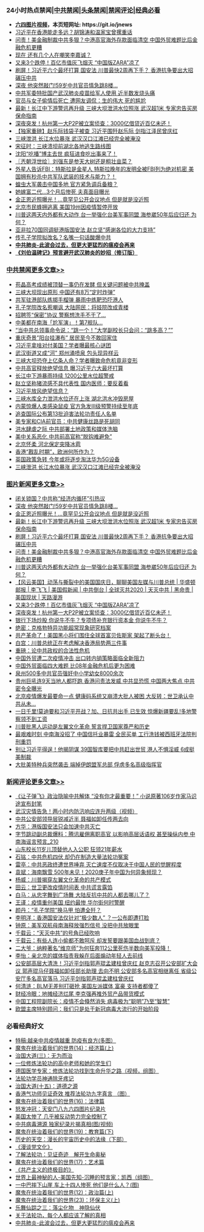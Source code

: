 <div id="tt">
<h3>24小时热点禁闻|<a href="#%E4%B8%AD%E5%85%B1%E7%A6%81%E9%97%BB%E6%9B%B4%E5%A4%9A%E6%96%87%E7%AB%A0">中共禁闻</a>|<a href="#%E5%9B%BE%E7%89%87%E6%96%B0%E9%97%BB%E6%9B%B4%E5%A4%9A%E6%96%87%E7%AB%A0">头条禁闻</a>|<a href="#%E6%96%B0%E9%97%BB%E8%AF%84%E8%AE%BA%E6%9B%B4%E5%A4%9A%E6%96%87%E7%AB%A0">禁闻评论|<a href="#%E5%BF%85%E7%9C%8B%E7%BB%8F%E5%85%B8%E5%A5%BD%E6%96%87">经典必看</a></h3>
<ul>
<li><b><a href="http://d1.bdrive.tk/64.mp4" target="_blank">六四图片视频</a>，本页短网址: https://git.io/jnews</b></li>
<li><a href="https://github.com/fqnews/bnews/blob/master/cbnews/20200705/1355976.md">习近平在香港能走多远？胡锦涛和温家宝曾摞重话</a></li>
<li><a href="https://github.com/fqnews/bnews/blob/master/topimagenews/20200705/1356105.md">问责！美金融制裁中共多狠？中港高官海外存款面临清空 中国外贸难题比后金融危机更糟</a></li>
<li><a href="https://github.com/fqnews/bnews/blob/master/finance/20200705/1355965.md">现在 还有几个人在嘲笑李嘉诚？</a></li>
<li><a href="https://github.com/fqnews/bnews/blob/master/topimagenews/20200705/1355988.md">又来3个跌停！百亿市值灰飞烟灭 “中国版ZARA”凉了</a></li>
<li><a href="https://github.com/fqnews/bnews/blob/master/topimagenews/20200705/1356147.md">刷屏！习近平六个最坏打算 国安法 川普最快2周再下手？ 香港抗争要出大招碾压中共</a></li>
<li><a href="https://github.com/fqnews/bnews/blob/master/topimagenews/20200705/1356213.md">深夜 他突然敲门!59岁中共官员情急跳8楼...</a></li>
<li><a href="https://github.com/fqnews/bnews/blob/master/cnnews/20200705/1356178.md">中共军委特批国产武汉肺炎疫苗给军人使用 近半数发烧头痛</a></li>
<li><a href="https://github.com/fqnews/bnews/blob/master/cbnews/20200705/1356034.md">官员与女子偷情后死亡 遭网友调侃：生的伟大 死的尴尬</a></li>
<li><a href="https://github.com/fqnews/bnews/blob/master/topimagenews/20200705/1356187.md">最新！长江中下游警讯再升级 三峡大坝泄洪水位照涨 武汉超1米 专家忠告买房保命指南</a></li>
<li><a href="https://github.com/fqnews/bnews/blob/master/topimagenews/20200705/1355987.md">深夜突发！杭州第一大P2P被立案侦查：3000亿借贷近百亿未还！</a></li>
<li><a href="https://github.com/fqnews/bnews/blob/master/comments/20200705/1355968.md">【独家重磅】赵乐际钱袋子被查 习近平围歼赵乐际 剑指江泽民曾庆红</a></li>
<li><a href="https://github.com/fqnews/bnews/blob/master/cbnews/20200705/1356177.md">三峡泄洪 长江水位暴涨 武汉汉口江滩已经完全被淹没</a></li>
<li><a href="https://github.com/fqnews/bnews/blob/master/cbnews/20200705/783269.md">宋征时：三峡溃坝前湖北各地逃生路线图</a></li>
<li><a href="https://github.com/fqnews/bnews/blob/master/cbnews/20200705/1356033.md">沈阳“吃播”博主去世 疯狂进食吃出事来了！</a></li>
<li><a href="https://github.com/fqnews/bnews/blob/master/ssgc/20200706/1356264.md">〖兲朝浮世绘〗刘强东是参天大树还是粗壮韭菜？</a></li>
<li><a href="https://github.com/fqnews/bnews/blob/master/comments/20200705/1356057.md">外星人告诉FBI：特斯拉是金星人 特斯拉晚年的发明全被FBI列为绝对机密 美国拥有秒杀中共军队武装的技术与能力？！</a></li>
<li><a href="https://github.com/fqnews/bnews/blob/master/cbnews/20200705/1355989.md">蝗虫大军袭击中国多地 官方紧急调兵备粮？</a></li>
<li><a href="https://github.com/fqnews/bnews/blob/master/cnnews/20200705/1356078.md">她嫁富二代…3个月后惨死 夫真面目曝光</a></li>
<li><a href="https://github.com/fqnews/bnews/blob/master/topimagenews/20200705/1356209.md">金正恩近照曝光！...竟罕见公开会议地点 但是就是没近照</a></li>
<li><a href="https://github.com/fqnews/bnews/blob/master/cbnews/20200705/1355954.md">北京市民蜂拥逃离 美国19州因疫情暂停开放</a></li>
<li><a href="https://github.com/fqnews/bnews/blob/master/topimagenews/20200705/1356075.md">川普这两天内外都有大动作 台一举强化台美军事同盟 海参崴50年后应归还 为何？</a></li>
<li><a href="https://github.com/fqnews/bnews/blob/master/cnnews/hknews/20200706/1356227.md">亚非拉70国同调挺港版国安法 赵立坚“感谢各位的大力支持”</a></li>
<li><a href="https://github.com/fqnews/bnews/blob/master/cnnews/20200705/1356086.md">传孔子学院拟改名？名嘴一句话酸爆中共</a></li>
<li><b><a href="https://github.com/fqnews/bnews/blob/master/comments/20200211/1275071.md" target="_blank">中共肺炎-此波会过去，但更大更猛烈的瘟疫会再来</a></b></li>
<li><b><a href="https://github.com/fqnews/bnews/blob/master/comments/20200207/1272816.md" target="_blank">《刘伯温碑记》预言避开武汉肺炎的妙招（修订版）</a></b></li>
</ul>
</div>

<div class="catlist">
<h3><a href="https://github.com/fqnews/bnews/blob/master/cbnews/" target="_blank">中共禁闻</a><span><a href="https://github.com/fqnews/bnews/blob/master/cbnews/" target="_blank" rel="nofollow">更多文章>></a></span></h3>
<ul>
<li><a href="https://github.com/fqnews/bnews/blob/master/cbnews/20200706/1356377.md" target="_blank">苟晶高考成绩被顶替一事仍在发酵 但关键问题被中共掩盖</a></li>
<li><a href="https://github.com/fqnews/bnews/blob/master/cbnews/20200706/1356376.md" target="_blank">三峡大坝现出原形 中国还有8万“定时炸弹”</a></li>
<li><a href="https://github.com/fqnews/bnews/blob/master/cbnews/20200706/1356370.md" target="_blank">共军驻港部队练掷手榴弹 暴雨中练靶恐吓港人</a></li>
<li><a href="https://github.com/fqnews/bnews/blob/master/cbnews/20200706/1356369.md" target="_blank">孔子学院改名惹嘲讽 大陆网民：将妓院改成青楼</a></li>
<li><a href="https://github.com/fqnews/bnews/blob/master/cbnews/20200706/1356368.md" target="_blank">招聘签“保密”协议 警察想洗手不干了…</a></li>
<li><a href="https://github.com/fqnews/bnews/blob/master/cbnews/20200706/1356363.md" target="_blank">中美都在南海「尬军演」！第7舰队&#8230;</a></li>
<li><a href="https://github.com/fqnews/bnews/blob/master/cbnews/20200706/1356362.md" target="_blank">&#8220;当中共总领事命令说：“跳一个！”大学副校长只会问：“跳多高？”&#8221;</a></li>
<li><a href="https://github.com/fqnews/bnews/blob/master/cbnews/20200706/1356361.md" target="_blank">重庆奇景&#8221;阳台挂瀑布&#8221; 居民至今不敢回家住</a></li>
<li><a href="https://github.com/fqnews/bnews/blob/master/cbnews/20200706/1356351.md" target="_blank">习近平拿啥对付美国？学者曝最核心谜团</a></li>
<li><a href="https://github.com/fqnews/bnews/blob/master/cbnews/20200706/1356335.md" target="_blank">武汉街道又成“河” 郑州涌喷泉 包头现异样云</a></li>
<li><a href="https://github.com/fqnews/bnews/blob/master/cbnews/20200706/1356334.md" target="_blank">三峡大坝恐夺上亿条人命？学者曝致命危机竟非变形</a></li>
<li><a href="https://github.com/fqnews/bnews/blob/master/cbnews/20200706/1356320.md" target="_blank">中共高官释放绝望信息 曝习近平六大最坏打算</a></li>
<li><a href="https://github.com/fqnews/bnews/blob/master/cbnews/20200706/1356319.md" target="_blank">长江中下游暴雨持续 1200公里水位超警戒</a></li>
<li><a href="https://github.com/fqnews/bnews/blob/master/cbnews/20200706/1356318.md" target="_blank">赵立坚称猪流感不具代表性 国内医师：要反着看</a></li>
<li><a href="https://github.com/fqnews/bnews/blob/master/cbnews/20200706/1356306.md" target="_blank">习近平放风绝望信息？</a></li>
<li><a href="https://github.com/fqnews/bnews/blob/master/cbnews/20200706/1356305.md" target="_blank">三峡水库全力泄洪水位还在上涨 湖北洪水冲毁房屋</a></li>
<li><a href="https://github.com/fqnews/bnews/blob/master/cbnews/20200706/1356293.md" target="_blank">内蒙惊爆人类感染鼠疫 官方急发Ⅲ级预警持续至年底</a></li>
<li><a href="https://github.com/fqnews/bnews/blob/master/cbnews/20200706/1356278.md" target="_blank">追查国际公布第13批迫害法轮功责任人名单</a></li>
<li><a href="https://github.com/fqnews/bnews/blob/master/cbnews/20200706/1356275.md" target="_blank">美专家和CIA前官员：中共健康丝路是死胡同</a></li>
<li><a href="https://github.com/fqnews/bnews/blob/master/cbnews/20200706/1356258.md" target="_blank">洪水肆虐之际 中共部署土地政策和媒体洗脑</a></li>
<li><a href="https://github.com/fqnews/bnews/blob/master/cbnews/20200706/1356235.md" target="_blank">美中关系恶化 中共前高官称“脱钩难避免”</a></li>
<li><a href="https://github.com/fqnews/bnews/blob/master/cbnews/20200706/1356234.md" target="_blank">北京怀柔 河北保定突降冰雹</a></li>
<li><a href="https://github.com/fqnews/bnews/blob/master/cbnews/20200705/1356212.md" target="_blank">香港“戡乱时期”，欧洲何所作为？</a></li>
<li><a href="https://github.com/fqnews/bnews/blob/master/cbnews/20200705/1356180.md" target="_blank">英国政策急转 今年或将逐步淘汰华为5G设备</a></li>
<li><a href="https://github.com/fqnews/bnews/blob/master/cbnews/20200705/1356177.md" target="_blank">三峡泄洪 长江水位暴涨 武汉汉口江滩已经完全被淹没</a></li>

</ul>
</div>
<div class="catlist">
<h3><a href="https://github.com/fqnews/bnews/blob/master/topimagenews/" target="_blank">图片新闻</a><span><a href="https://github.com/fqnews/bnews/blob/master/topimagenews/" target="_blank" rel="nofollow">更多文章>></a></span></h3>
<ul>
<li><a href="https://github.com/fqnews/bnews/blob/master/topimagenews/20200706/1356375.md" target="_blank">闭关锁国？中共称“经济内循环”引热议</a></li>
<li><a href="https://github.com/fqnews/bnews/blob/master/topimagenews/20200705/1356213.md" target="_blank">深夜 他突然敲门!59岁中共官员情急跳8楼&#8230;</a></li>
<li><a href="https://github.com/fqnews/bnews/blob/master/topimagenews/20200705/1356209.md" target="_blank">金正恩近照曝光！&#8230;竟罕见公开会议地点 但是就是没近照</a></li>
<li><a href="https://github.com/fqnews/bnews/blob/master/topimagenews/20200705/1356187.md" target="_blank">最新！长江中下游警讯再升级 三峡大坝泄洪水位照涨 武汉超1米 专家忠告买房保命指南</a></li>
<li><a href="https://github.com/fqnews/bnews/blob/master/topimagenews/20200705/1356147.md" target="_blank">刷屏！习近平六个最坏打算 国安法 川普最快2周再下手？ 香港抗争要出大招碾压中共</a></li>
<li><a href="https://github.com/fqnews/bnews/blob/master/topimagenews/20200705/1356105.md" target="_blank">问责！美金融制裁中共多狠？中港高官海外存款面临清空 中国外贸难题比后金融危机更糟</a></li>
<li><a href="https://github.com/fqnews/bnews/blob/master/topimagenews/20200705/1356075.md" target="_blank">川普这两天内外都有大动作 台一举强化台美军事同盟 海参崴50年后应归还 为何？</a></li>
<li><a href="https://github.com/fqnews/bnews/blob/master/comments/20200705/1356016.md" target="_blank">【风云美国】动荡与撕裂中的美国国庆日，聊聊美国左媒与川普总统 | 华盛顿邮报 | 李飞飞 | 美国假新闻 | 中共倒台 | 全球灭共2020 | 天灭中共 | 黑命贵 | 美国现状 | 天路漫游</a></li>
<li><a href="https://github.com/fqnews/bnews/blob/master/topimagenews/20200705/1355988.md" target="_blank">又来3个跌停！百亿市值灰飞烟灭 “中国版ZARA”凉了</a></li>
<li><a href="https://github.com/fqnews/bnews/blob/master/topimagenews/20200705/1355987.md" target="_blank">深夜突发！杭州第一大P2P被立案侦查：3000亿借贷近百亿未还！</a></li>
<li><a href="https://github.com/fqnews/bnews/blob/master/topimagenews/20200705/1355941.md" target="_blank">银行下场炒股 你说牛不牛？专项债补充银行资本金 你说牛不牛？</a></li>
<li><a href="https://github.com/fqnews/bnews/blob/master/comments/20200705/783265.md" target="_blank">绝密：克格勃特异功能超常现象研究档案</a></li>
<li><a href="https://github.com/fqnews/bnews/blob/master/topimagenews/20200705/1355904.md" target="_blank">共产革命了！美国黑小将们围住全球首富贝佐斯家 架起了断头台！</a></li>
<li><a href="https://github.com/fqnews/bnews/blob/master/topimagenews/20200705/1355825.md" target="_blank">白宫：川普总统正在考虑解决香港局势两三件事</a></li>
<li><a href="https://github.com/fqnews/bnews/blob/master/comments/20200705/783271.md" target="_blank">重磅：论中共政权的合法性危机</a></li>
<li><a href="https://github.com/fqnews/bnews/blob/master/topimagenews/20200705/1355758.md" target="_blank">中国外贸遭二次疫情冲击 出口转内销策略面临全新阻力</a></li>
<li><a href="https://github.com/fqnews/bnews/blob/master/topimagenews/20200705/1355753.md" target="_blank">中国外贸面临四大难题 比08年金融危机后更为困难</a></li>
<li><a href="https://github.com/fqnews/bnews/blob/master/comments/20200704/783272.md" target="_blank">泉州500多中共官员强奸中小学幼女8000余次</a></li>
<li><a href="https://github.com/fqnews/bnews/blob/master/topimagenews/20200704/1355735.md" target="_blank">贵州巨吼连9天当地人都吓跑 香港问责法发威 中共显恐慌 中国两大焦点 中共密令全曝光</a></li>
<li><a href="https://github.com/fqnews/bnews/blob/master/topimagenews/20200704/1355714.md" target="_blank">北京疫情爆发最要命一点 健康码系统又崩溃大批人被困 大反转：世卫承认中共从未&#8230;</a></li>
<li><a href="https://github.com/fqnews/bnews/blob/master/topimagenews/20200704/1355676.md" target="_blank">一日千里!莫迪要和习近平开战？加、日抗共出手 已生效 惊爆新疆要乱!多地警察领不到工资</a></li>
<li><a href="https://github.com/fqnews/bnews/blob/master/topimagenews/20200704/1355623.md" target="_blank">川普批黑人运动是左翼文化革命 誓言捍卫国家尊严和历史</a></li>
<li><a href="https://github.com/fqnews/bnews/blob/master/topimagenews/20200704/1355603.md" target="_blank">最艰难时刻 中南海没招了 中国信托业暴雷 全民买单 工行洗钱被西班牙法院判刑重罚</a></li>
<li><a href="https://github.com/fqnews/bnews/blob/master/topimagenews/20200704/1355585.md" target="_blank">别让习近平得逞！他揭阴谋 39国智库要把中共赶出世贸 港人不惧淫威 6成挺美制裁</a></li>
<li><a href="https://github.com/fqnews/bnews/blob/master/topimagenews/20200704/1355584.md" target="_blank">大批美特种兵突然袭击 端掉伊朗盟军总部 俘虏多名高级指挥官</a></li>

</ul>
</div>
<div class="catlist">
<h3><a href="https://github.com/fqnews/bnews/blob/master/comments/" target="_blank">新闻评论</a><span><a href="https://github.com/fqnews/bnews/blob/master/comments/" target="_blank" rel="nofollow">更多文章>></a></span></h3>
<ul>
<li><a href="https://github.com/fqnews/bnews/blob/master/comments/20200706/1356392.md" target="_blank">《让子弹飞》政治隐喻中共解体 “没有你才最重要！” 小说原著106岁作家马识途宣布封笔</a></li>
<li><a href="https://github.com/fqnews/bnews/blob/master/comments/20200706/1356372.md" target="_blank">武汉灾情告急！两小时内防汛响应连升两级（视频）</a></li>
<li><a href="https://github.com/fqnews/bnews/blob/master/comments/20200706/1356366.md" target="_blank">中共公安部领导层锐减近半 聂福如卸任传两去向</a></li>
<li><a href="https://github.com/fqnews/bnews/blob/master/comments/20200706/1356365.md" target="_blank">方华：港版国安法只会加速中共灭亡</a></li>
<li><a href="https://github.com/fqnews/bnews/blob/master/comments/20200706/1356358.md" target="_blank">字节跳动副总裁爆料：腾讯雇佣离职高官 以影响高层话语权 甚至操纵内参 中南海谣言预言_210</a></li>
<li><a href="https://github.com/fqnews/bnews/blob/master/comments/20200706/1356356.md" target="_blank">山东校长11岁儿顶替他人入公职 狂领21年薪水</a></li>
<li><a href="https://github.com/fqnews/bnews/blob/master/comments/20200706/1356345.md" target="_blank">石铭：中共危机四伏 却仍在制造大量法轮功冤案</a></li>
<li><a href="https://github.com/fqnews/bnews/blob/master/comments/20200706/1356344.md" target="_blank">雷亭：中共恶政终遭世界唾弃 灭亡速度不仅取决于中国人民的觉醒程度</a></li>
<li><a href="https://github.com/fqnews/bnews/blob/master/comments/20200706/1356343.md" target="_blank">袁斌：海南飘雪 500年未见！2020庚子年中国为何异象频现？</a></li>
<li><a href="https://github.com/fqnews/bnews/blob/master/comments/20200706/1356342.md" target="_blank">杨威：川普揭穿左翼文化革命的共产模式</a></li>
<li><a href="https://github.com/fqnews/bnews/blob/master/comments/20200706/1356341.md" target="_blank">田云：世卫更改疫情时间表 中共谎言露馅</a></li>
<li><a href="https://github.com/fqnews/bnews/blob/master/comments/20200706/1356340.md" target="_blank">白马：从忠字舞到广场舞 大陆反抗中共的人都去哪儿了？</a></li>
<li><a href="https://github.com/fqnews/bnews/blob/master/comments/20200706/1356332.md" target="_blank">王谨：疫情重创美国 纽约最惨 华尔街何时警醒</a></li>
<li><a href="https://github.com/fqnews/bnews/blob/master/comments/20200706/1356331.md" target="_blank">颜丹：“孔子学院”换马甲 怕遭全歼？</a></li>
<li><a href="https://github.com/fqnews/bnews/blob/master/comments/20200706/1356330.md" target="_blank">李明洋：香港国安法仅针对“极少数人” ？一公布即遭打脸</a></li>
<li><a href="https://github.com/fqnews/bnews/blob/master/comments/20200706/1356329.md" target="_blank">钟原：美军双航母南海释放强烈信号 没把中共放眼里</a></li>
<li><a href="https://github.com/fqnews/bnews/blob/master/comments/20200706/1356317.md" target="_blank">千载云：“天灭中共”的号角已经吹响</a></li>
<li><a href="https://github.com/fqnews/bnews/blob/master/comments/20200706/1356316.md" target="_blank">千载云：有些人连小偷都不敢呵斥 却发誓要跟美国血战到底？</a></li>
<li><a href="https://github.com/fqnews/bnews/blob/master/comments/20200706/1356315.md" target="_blank">二大爷：纳粹著名“维京师”为何狂奔112公里死伤半数向美军投降！</a></li>
<li><a href="https://github.com/fqnews/bnews/blob/master/comments/20200706/1356314.md" target="_blank">李怡：亲北京的媒体指责我躲在后面煽动年轻人去前线</a></li>
<li><a href="https://github.com/fqnews/bnews/blob/master/comments/20200706/1356297.md" target="_blank">公安部高层大清洗！习近平剑指郭声琨孟建柱曾庆红 赵克志召开公安部扩大会议 郭声琨马仔聂福如卸任部长助理 去向不明 公安部多名高官相继离任 省级公安厅多名高官落马 习近平剑指郭声琨孟建柱曾庆红</a></li>
<li><a href="https://github.com/fqnews/bnews/blob/master/comments/20200706/1356291.md" target="_blank">何清涟：BLM无差别打砸抢 美国左派媒体 富豪 支持者都傻了</a></li>
<li><a href="https://github.com/fqnews/bnews/blob/master/comments/20200706/1356288.md" target="_blank">财经冷眼：地摊经济烂尾 李克强再推外贸产品带货模式</a></li>
<li><a href="https://github.com/fqnews/bnews/blob/master/comments/20200706/1356285.md" target="_blank">中国工程院副院长：疫情不会倏然消失 病毒极为“聪明”乃至“智慧”</a></li>
<li><a href="https://github.com/fqnews/bnews/blob/master/comments/20200706/1356263.md" target="_blank">欧盟主席特别顾问：我们只是处于新冠病毒大流行的开始阶段</a></li>

</ul>
</div>

<div class="catlist">
<h3>必看经典好文</h3>
<ul>
<li><a href="https://github.com/fqnews/bnews/blob/master/ccpdope/20200425/1319297.md" target="_blank">特稿:越亲中共疫情越重 防疫有良方(多图）</a></li>
<li><a href="https://github.com/fqnews/bnews/blob/master/topimagenews/20180605/953415.md" target="_blank">魔鬼在统治着我们的世界(14)：经济篇(上)</a></li>
<li><a href="https://github.com/fqnews/bnews/blob/master/cbnews/20180309/912114.md" target="_blank">治国大道(三)：无为而治</a></li>
<li><a href="https://github.com/fqnews/bnews/blob/master/cbnews/20200702/1354550.md" target="_blank">一位修炼法轮功的高中老师和她的学生们</a></li>
<li><a href="https://github.com/fqnews/bnews/blob/master/comments/20200607/783186.md" target="_blank">德国医学专家：修炼法轮功找到生命升华之路（视频，组图）</a></li>
<li><a href="https://github.com/fqnews/bnews/blob/master/health/20170626/780263.md" target="_blank">法轮功学员神通除牙疼记</a></li>
<li><a href="https://github.com/fqnews/bnews/blob/master/topimagenews/20180322/917868.md" target="_blank">治国大道(十五)：道德之源</a></li>
<li><a href="https://github.com/fqnews/bnews/blob/master/comments/20200517/1330064.md" target="_blank">香港气功师见证奇效 推荐法轮功九字真言 （图）</a></li>
<li><a href="https://github.com/fqnews/bnews/blob/master/topimagenews/20180615/958090.md" target="_blank">魔鬼在统治着我们的世界(16)：法律篇</a></li>
<li><a href="https://github.com/fqnews/bnews/blob/master/comments/20200604/783200.md" target="_blank">怒发冲冠：天安门八九六四图片纪录片</a></li>
<li><a href="https://github.com/fqnews/bnews/blob/master/comments/20200624/1349702.md" target="_blank">美国太惨了 几乎被反动势力完全控制了</a></li>
<li><a href="https://github.com/fqnews/bnews/blob/master/ccpdope/20200412/1311165.md" target="_blank">中共病毒溯源 独家纪录片揭真相(图/视频)</a></li>
<li><a href="https://github.com/fqnews/bnews/blob/master/comments/20180716/972458.md" target="_blank">魔鬼在统治着我们的世界(19)：教育篇(下)</a></li>
<li><a href="https://github.com/fqnews/bnews/blob/master/tculture/20121025/73066.md" target="_blank">历史的天空：漫长的宇宙历史中的法缘（下部）</a></li>
<li><a href="https://github.com/fqnews/bnews/blob/master/comments/20200521/783167.md" target="_blank">《漫谈党文化》</a></li>
<li><a href="https://github.com/fqnews/bnews/blob/master/comments/20200307/1289968.md" target="_blank">了解法轮功：见证奇迹　解开生命奥秘</a></li>
<li><a href="https://github.com/fqnews/bnews/blob/master/topimagenews/20180620/960677.md" target="_blank">魔鬼在统治着我们的世界(17)：艺术篇</a></li>
<li><a href="https://github.com/fqnews/bnews/blob/master/bookwiki/20171120/858084.md" target="_blank">《共产主义的终极目的》</a></li>
<li><a href="https://github.com/fqnews/bnews/blob/master/comments/20200605/783244.md" target="_blank">世界上最神秘的人-美国先知-沉睡的预言家：凯西（组图）</a></li>
<li><a href="https://github.com/fqnews/bnews/blob/master/cbnews/20200611/1343057.md" target="_blank">一中巴摔下山崖 车上十四人惨死 他们是什么人？(图)</a></li>
<li><a href="https://github.com/fqnews/bnews/blob/master/topimagenews/20180601/951286.md" target="_blank">魔鬼在统治着我们的世界(12)：政治篇(上)</a></li>
<li><a href="https://github.com/fqnews/bnews/blob/master/ssgc/20180904/993719.md" target="_blank">魔鬼在统治着我们的世界(23)：环保主义(上)</a></li>
<li><a href="https://github.com/fqnews/bnews/blob/master/tculture/20190101/1056889.md" target="_blank">乐舞仙踪之三：落尘化物　神隐仙伏</a></li>
<li><a href="https://github.com/fqnews/bnews/blob/master/topimagenews/20161125/619230.md" target="_blank">关于法轮功，每个人都应该了解的真相</a></li>
<li><a href="https://github.com/fqnews/bnews/blob/master/comments/20200211/1275071.md" target="_blank">中共肺炎-此波会过去，但更大更猛烈的瘟疫会再来</a></li>

</ul>
</div>